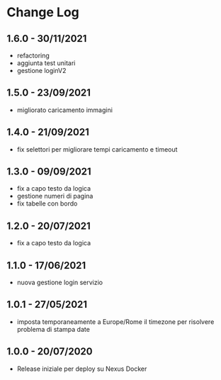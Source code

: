 Change Log
=========
1.6.0 - 30/11/2021
----------
* refactoring
* aggiunta test unitari
* gestione loginV2

1.5.0 - 23/09/2021
----------
* migliorato caricamento immagini

1.4.0 - 21/09/2021
----------
* fix selettori per migliorare tempi caricamento e timeout

1.3.0 - 09/09/2021
----------
* fix a capo testo da logica
* gestione numeri di pagina
* fix tabelle con bordo

1.2.0 - 20/07/2021
----------
* fix a capo testo da logica

1.1.0 - 17/06/2021
----------
* nuova gestione login servizio

1.0.1 - 27/05/2021
----------
* imposta temporaneamente a Europe/Rome il timezone per risolvere problema di stampa date

1.0.0 - 20/07/2020
----------
* Release iniziale per deploy su Nexus Docker